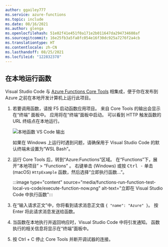 ```yaml
---
author: ggailey777
ms.service: azure-functions
ms.topic: include
ms.date: 08/16/2021
ms.author: glenga
ms.openlocfilehash: 51e02f41e451f0a171e2b011647da294734608af
ms.sourcegitcommit: 16e25fb3a5fa8fc054e16f30dc925a7276f2a4cb
ms.translationtype: HT
ms.contentlocale: zh-CN
ms.lasthandoff: 08/25/2021
ms.locfileid: "122832378"
---
```

## <a name="run-the-function-locally"></a>在本地运行函数

Visual Studio Code 与 [Azure Functions Core Tools](../articles/azure-functions/functions-run-local.md) 相集成，便于你在发布到 Azure 之前在本地开发计算机上运行此项目。

1. 若要调用函数，请按 F5 启动函数应用项目<kbd></kbd>。 来自 Core Tools 的输出会显示在“终端”  面板中。 应用将在“终端”面板中启动。 可以看到 HTTP 触发函数的 URL 终结点在本地运行。

    ![本地函数 VS Code 输出](./media/functions-run-function-test-local-vs-code/functions-vscode-f5.png)

    如果在 Windows 上运行时遇到问题，请确保用于 Visual Studio Code 的默认终端未设置为“WSL Bash”。

1. 运行 Core Tools 后，转到“Azure:Functions”区域。 在“Functions”下，展开“本地项目” > “Functions”  。 右键单击 (Windows) 或按 <kbd>Ctrl -</kbd> 单击 (macOS) `HttpExample` 函数，然后选择“立即执行函数...”。

    :::image type="content" source="media/functions-run-function-test-local-vs-code/execute-function-now.png" alt-text="立即在 Visual Studio Code 中执行函数":::
    
1. 在“输入请求正文”中，你将看到请求消息正文值 `{ "name": "Azure" }`。 按 Enter 将此请求消息发送给函数。 

1. 当函数在本地执行并返回响应时，Visual Studio Code 中将引发通知。 函数执行的相关信息将显示在“终端”面板中。

1. 按 Ctrl + C 停止 Core Tools 并断开调试器的连接<kbd></kbd>。
